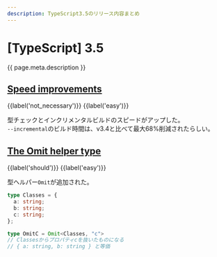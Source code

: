 ```yaml
---
description: TypeScript3.5のリリース内容まとめ
---
```


# [TypeScript] 3.5

{{ page.meta.description }}


## [Speed improvements]

[Speed improvements]: https://www.typescriptlang.org/docs/handbook/release-notes/typescript-3-5.html#speed-improvements

{{label('not_necessary')}} {{label('easy')}}

型チェックとインクリメンタルビルドのスピードがアップした。  
`--incremental`のビルド時間は、v3.4と比べて最大68%削減されたらしい。


## [The Omit helper type]

[The Omit helper type]: https://www.typescriptlang.org/docs/handbook/release-notes/typescript-3-5.html#the-omit-helper-type

{{label('should')}} {{label('easy')}}

型ヘルパー`Omit`が追加された。

```typescript
type Classes = {
  a: string;
  b: string;
  c: string;
};

type OmitC = Omit<Classes, "c">
// Classesからプロパティcを抜いたものになる
// { a: string, b: string } と等価
```
